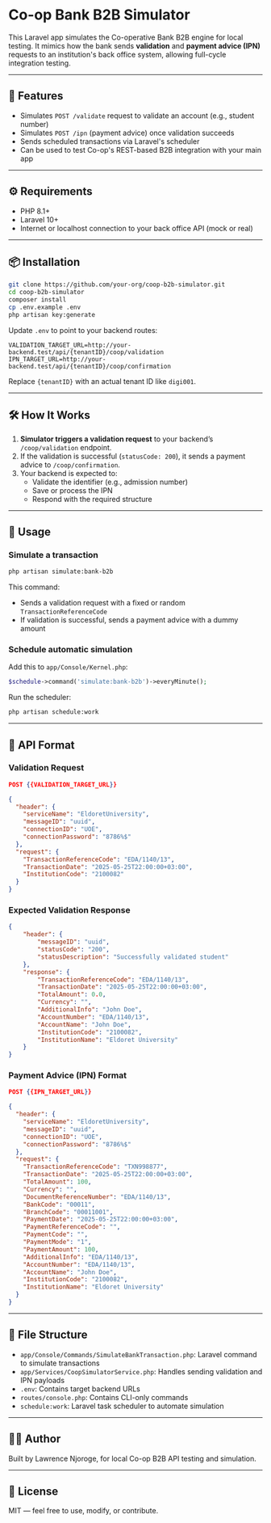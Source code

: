 # Co-op Bank B2B Simulator

This Laravel app simulates the Co-operative Bank B2B engine for local testing. It mimics how the bank sends **validation** and **payment advice (IPN)** requests to an institution's back office system, allowing full-cycle integration testing.

---

## 🚀 Features

-   Simulates `POST /validate` request to validate an account (e.g., student number)
-   Simulates `POST /ipn` (payment advice) once validation succeeds
-   Sends scheduled transactions via Laravel's scheduler
-   Can be used to test Co-op's REST-based B2B integration with your main app

---

## ⚙️ Requirements

-   PHP 8.1+
-   Laravel 10+
-   Internet or localhost connection to your back office API (mock or real)

---

## 📦 Installation

```bash
git clone https://github.com/your-org/coop-b2b-simulator.git
cd coop-b2b-simulator
composer install
cp .env.example .env
php artisan key:generate
```

Update `.env` to point to your backend routes:

```env
VALIDATION_TARGET_URL=http://your-backend.test/api/{tenantID}/coop/validation
IPN_TARGET_URL=http://your-backend.test/api/{tenantID}/coop/confirmation
```

Replace `{tenantID}` with an actual tenant ID like `digi001`.

---

## 🛠️ How It Works

1. **Simulator triggers a validation request** to your backend’s `/coop/validation` endpoint.
2. If the validation is successful (`statusCode: 200`), it sends a payment advice to `/coop/confirmation`.
3. Your backend is expected to:
    - Validate the identifier (e.g., admission number)
    - Save or process the IPN
    - Respond with the required structure

---

## 🧪 Usage

### Simulate a transaction

```bash
php artisan simulate:bank-b2b
```

This command:

-   Sends a validation request with a fixed or random `TransactionReferenceCode`
-   If validation is successful, sends a payment advice with a dummy amount

### Schedule automatic simulation

Add this to `app/Console/Kernel.php`:

```php
$schedule->command('simulate:bank-b2b')->everyMinute();
```

Run the scheduler:

```bash
php artisan schedule:work
```

---

## 📄 API Format

### Validation Request

```json
POST {{VALIDATION_TARGET_URL}}

{
  "header": {
    "serviceName": "EldoretUniversity",
    "messageID": "uuid",
    "connectionID": "UOE",
    "connectionPassword": "8786%$"
  },
  "request": {
    "TransactionReferenceCode": "EDA/1140/13",
    "TransactionDate": "2025-05-25T22:00:00+03:00",
    "InstitutionCode": "2100082"
  }
}
```

### Expected Validation Response

```json
{
    "header": {
        "messageID": "uuid",
        "statusCode": "200",
        "statusDescription": "Successfully validated student"
    },
    "response": {
        "TransactionReferenceCode": "EDA/1140/13",
        "TransactionDate": "2025-05-25T22:00:00+03:00",
        "TotalAmount": 0.0,
        "Currency": "",
        "AdditionalInfo": "John Doe",
        "AccountNumber": "EDA/1140/13",
        "AccountName": "John Doe",
        "InstitutionCode": "2100082",
        "InstitutionName": "Eldoret University"
    }
}
```

### Payment Advice (IPN) Format

```json
POST {{IPN_TARGET_URL}}

{
  "header": {
    "serviceName": "EldoretUniversity",
    "messageID": "uuid",
    "connectionID": "UOE",
    "connectionPassword": "8786%$"
  },
  "request": {
    "TransactionReferenceCode": "TXN998877",
    "TransactionDate": "2025-05-25T22:00:00+03:00",
    "TotalAmount": 100,
    "Currency": "",
    "DocumentReferenceNumber": "EDA/1140/13",
    "BankCode": "00011",
    "BranchCode": "00011001",
    "PaymentDate": "2025-05-25T22:00:00+03:00",
    "PaymentReferenceCode": "",
    "PaymentCode": "",
    "PaymentMode": "1",
    "PaymentAmount": 100,
    "AdditionalInfo": "EDA/1140/13",
    "AccountNumber": "EDA/1140/13",
    "AccountName": "John Doe",
    "InstitutionCode": "2100082",
    "InstitutionName": "Eldoret University"
  }
}
```

---

## 📂 File Structure

-   `app/Console/Commands/SimulateBankTransaction.php`: Laravel command to simulate transactions
-   `app/Services/CoopSimulatorService.php`: Handles sending validation and IPN payloads
-   `.env`: Contains target backend URLs
-   `routes/console.php`: Contains CLI-only commands
-   `schedule:work`: Laravel task scheduler to automate simulation

---

## 👨‍💻 Author

Built by Lawrence Njoroge, for local Co-op B2B API testing and simulation.

---

## 📄 License

MIT — feel free to use, modify, or contribute.
